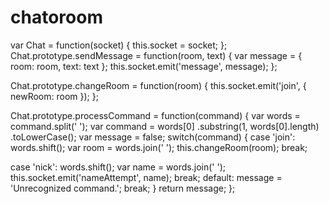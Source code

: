 # chatoroom
var Chat = function(socket) {
this.socket = socket;
};
  Chat.prototype.sendMessage = function(room, text) {
  var message = {
room: room,
text: text
};
this.socket.emit('message', message);
};

Chat.prototype.changeRoom = function(room) {
this.socket.emit('join', {
newRoom: room
});
};

Chat.prototype.processCommand = function(command) {
var words = command.split(' ');
var command = words[0]
.substring(1, words[0].length)
.toLowerCase();
var message = false;
switch(command) {
case 'join':
words.shift();
var room = words.join(' ');
this.changeRoom(room);
break;

case 'nick':
words.shift();
var name = words.join(' ');
this.socket.emit('nameAttempt', name);
break;
default:
message = 'Unrecognized command.';
break;
}
return message;
};
